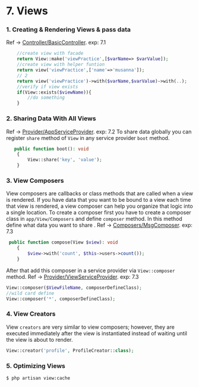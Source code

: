 # 7. Views

### 1. Creating & Rendering Views & pass data 
Ref -> [Controller/BasicController](../../app/Http/Controllers/BasicController.php). exp: 7.1
```php
    //create view with facade
    return View::make('viewPractice',[$varName=> $varValue]);
    //create view with helper funtion
    return view('viewPractice',['name'=>'musanna']);
    // 2
    return view('viewPractice')->with($varName,$varValue)->with(..);
    //verify if view exists
    if(View::exists($viewName)){
        //do something
    }
```

### 2. Sharing Data With All Views
Ref -> [Provider/AppServiceProvider](../../app/Providers/AppServiceProvider.php). exp: 7.2
To share data globally you can register `share` method of `View` in any service provider `boot` method.
```php
   public function boot(): void
    {
        View::share('key', 'value');
    }
```

### 3. View Composers
View composers are callbacks or class methods that are called when a view is rendered. If you have data that 
you want to be bound to a view each time that view is rendered, a view composer can help you organize that 
logic into a single location.
To create a composer first you have to create a composer class in `app/View/Composers` and define `composer`
method. In this method define what data you want to share .
Ref -> [Composers/MsgComposer](../../app/View/Composers/MsgComposer.php). exp: 7.3
```php
 public function compose(View $view): void
    {
        $view->with('count', $this->users->count());
    }
```
After that add this composer in a service provider via `View::composer` method. 
Ref -> [Provider/ViewServiceProvider](../../app/Providers/ViewServiceProvider.php). exp: 7.3
```php
View::composer($ViewFileName, composerDefineClass);
//wild card define 
View::composer('*', composerDefineClass);
```

### 4. View Creators
View `creators` are very similar to view composers; however, they are executed immediately after the view is instantiated instead of waiting until the view is about to render.
```php
View::creator('profile', ProfileCreator::class);
```

### 5. Optimizing Views

```
$ php artisan view:cache
```